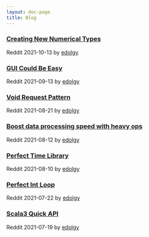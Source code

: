 ```yaml
---
layout: doc-page
title: Blog
---
```

### [Creating New Numerical Types](https://www.reddit.com/r/scala/comments/q7caoe/scalqa_creating_new_numerical_types/)
Reddit 2021-10-13 by [edolgy](https://github.com/edolgy)

### [GUI Could Be Easy](https://www.reddit.com/r/scala/comments/pnfyre/scalqa_gui_could_be_easy/)
Reddit 2021-09-13 by [edolgy](https://github.com/edolgy)

### [Void Request Pattern](https://www.reddit.com/r/scala/comments/p8u5ln/scalqa_void_request_pattern/)
Reddit 2021-08-21 by [edolgy](https://github.com/edolgy)

### [Boost data processing speed with heavy ops](https://www.reddit.com/r/scala/comments/p31018/scalqa_boost_data_processing_speed_with_heavy_ops/)
Reddit 2021-08-12 by [edolgy](https://github.com/edolgy)

### [Perfect Time Library](https://www.reddit.com/r/scala/comments/p1xps0/scalqa_perfect_time_library/)
Reddit 2021-08-10 by [edolgy](https://github.com/edolgy)

### [Perfect Int Loop](https://www.reddit.com/r/scala/comments/opl2lh/scalqa_perfect_int_loop/)
Reddit 2021-07-22 by [edolgy](https://github.com/edolgy)

### [Scala3 Quick API](https://www.reddit.com/r/scala/comments/onhzr5/scalqa_scala3_quick_api/)
Reddit 2021-07-19 by [edolgy](https://github.com/edolgy)



